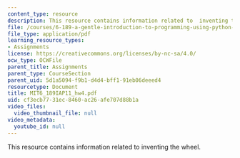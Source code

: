 ```yaml
---
content_type: resource
description: This resource contains information related to  inventing the wheel.
file: /courses/6-189-a-gentle-introduction-to-programming-using-python-january-iap-2011/cf3ecb7731ec8460ac26afe707d88b1a_MIT6_189IAP11_hw4.pdf
file_type: application/pdf
learning_resource_types:
- Assignments
license: https://creativecommons.org/licenses/by-nc-sa/4.0/
ocw_type: OCWFile
parent_title: Assignments
parent_type: CourseSection
parent_uid: 5d1a5094-f9b1-d4d4-bff1-91eb06deeed4
resourcetype: Document
title: MIT6_189IAP11_hw4.pdf
uid: cf3ecb77-31ec-8460-ac26-afe707d88b1a
video_files:
  video_thumbnail_file: null
video_metadata:
  youtube_id: null
---
```

This resource contains information related to  inventing the wheel.
